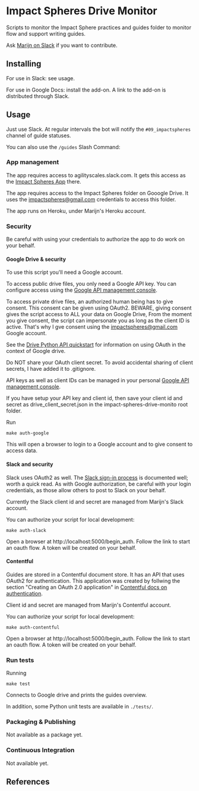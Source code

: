 # Impact Spheres Drive Monitor

Scripts to monitor the Impact Sphere practices and guides folder to monitor flow and support writing guides.

Ask [Marijn on Slack] if you want to contribute.

## Installing

For use in Slack: see usage.

For use in Google Docs: install the add-on. A link to the add-on is distributed through Slack.

## Usage 

Just use Slack. At regular intervals the bot will notify the `#09_impactspheres` channel of guide statuses.

You can also use the `/guides` Slash Command:


### App management

The app requires access to agilityscales.slack.com.
It gets this access as the [Impact Spheres App] there.

The app requires access to the Impact Spheres folder on Gooogle Drive.
It uses the impactspheres@gmail.com credentials to access this folder.

The app runs on Heroku, under Marijn's Heroku account.

### Security

Be careful with using your credentials to authorize the app to do work on your behalf.

#### Google Drive & security

To use this script you'll need a Google account.

To access public drive files, you only need a Google API key. 
You can configure access using the [Google API management console].

To access private drive files, an authorized human being has to give consent.
This consent can be given using OAuth2. 
BEWARE, giving consent gives the script access to ALL your data on Google Drive,
From the moment you give consent, the script can impersonate you
as long as the client ID is active.
That's why I gve consent using the impactspheres@gmail.com Google account.

See the [Drive Python API quickstart] for information on using OAuth
in the context of Google drive.

Do NOT share your OAuth client secret. 
To avoid accidental sharing of client secrets, I have added it to .gitignore.

API keys as well as client IDs can be managed in your personal
[Google API management console].

If you have setup your API key and client id, then save your client id and secret as
drive_client_secret.json in the impact-spheres-drive-monito root folder.

Run 

```
make auth-google
```

This will open a browser to login to a Google account and to give consent to access data.

#### Slack and security

Slack uses OAuth2 as well. 
The [Slack sign-in process] is documented well; worth a quick read.
As with Google authorization, be careful with your login credentials,
as those allow others to post to Slack on your behalf.

Currently the Slack client id and secret are managed from Marijn's Slack account.

You can authorize your script for local development:

```
make auth-slack
```

Open a browser at http://localhost:5000/begin_auth.
Follow the link to start an oauth flow.
A token will be created on your behalf.

#### Contentful

Guides are stored in a Contentful document store.
It has an API that uses OAuth2 for authentication.
This application was created by follwing the section 
"Creating an OAuth 2.0 application" in [Contentful docs on authentication].

Client id and secret are managed from Marijn's Contentful account.

You can authorize your script for local development:

```
make auth-contentful
```

Open a browser at http://localhost:5000/begin_auth.
Follow the link to start an oauth flow.
A token will be created on your behalf.


### Run tests

Running

```
make test
```

Connects to Google drive and prints the guides overview.

In addition, some Python unit tests are available in `./tests/`.

### Packaging & Publishing

Not available as a package yet.

### Continuous Integration

Not available yet.

## References

 [Drive Python API quickstart]: https://developers.google.com/drive/v3/web/quickstart/python
 [Python Drive API]: https://developers.google.com/resources/api-libraries/documentation/drive/v3/python/latest/
 [Google API management console]: https://console.developers.google.com/apis/credentials?project=ageless-aquifer-176113
 [Slack Python API]: http://slackapi.github.io/python-slackclient/basic_usage.html#sending-a-message
 [Slack sign-in process]: https://api.slack.com/docs/sign-in-with-slack
 [Impact Spheres App]: https://agilityscales.slack.com/apps/A7RHUFQ90-impact-spheres-app
 [Marijn on Slack]: https://agilityscales.slack.com/messages/C3N27KRT9/team/U5S1Q0YQ5/
 [Slash Commands]: https://api.slack.com/slash-commands
 [Contentful docs on authentication]: https://www.contentful.com/developers/docs/references/authentication/
